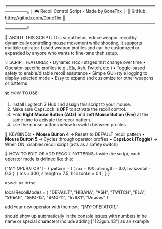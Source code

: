 ╔════════════════════════════════════════════════════════╗ 
║       🎮 Recoil Control Script - Made by GoneThx      ║ 
║        GitHub: https://github.com/GoneThx              ║ 
╚════════════════════════════════════════════════════════╝

📘 ABOUT THIS SCRIPT:
This script helps reduce weapon recoil by dynamically 
controlling mouse movement while shooting. It supports 
multiple operator-based weapon profiles and can be 
customized or expanded by anyone who wants to fine-tune 
their setup.

💡 SCRIPT FEATURES:
• Dynamic recoil stages that change over time
• Operator-specific profiles (e.g., Ela, Ash, Twitch, etc.)
• Toggle-based safety to enable/disable recoil assistance
• Simple GUI-style logging to display selected mode
• Easy to expand and customize for other weapons or patterns

🛠️ HOW TO USE:
1. Install Logitech G Hub and assign this script to your mouse.
2. Make sure CapsLock is **OFF** to activate the recoil control.
3. Hold **Right Mouse Button (ADS)** and **Left Mouse Button 
(Fire)** at the same time to activate the recoil pattern.
4. Use the mouse buttons below to switch between profiles.

🎯 KEYBINDS:
• **Mouse Button 4** → Resets to DEFAULT recoil pattern
• **Mouse Button 5** → Cycles through operator profiles
• **CapsLock (Toggle)** → When ON, disables recoil script 
(acts as a safety switch)

🧩 HOW TO EDIT OR ADD RECOIL PATTERNS:
Inside the script, each operator mode is defined like this:

["MY-OPERATOR"] = {
    pattern = {
        { ms = 100, strength = 8.0, horizontal = 0.3 },
        { ms = 300, strength = 7.5, horizontal = 0.1 }
    }
}

aswell as in the

local RecoilModes = {
    "DEFAULT", "HIBANA", "ASH", "TWITCH", "ELA",
    "SPEAR", "SMG-12", "SMG-11", "556X1", "Unused"
}

add your new operator with the new , "[MY-OPERATOR]"

should show up automatically in the console issues 
with numbers in he name or special characters 
include adding ["123gun.43"] as an example 
